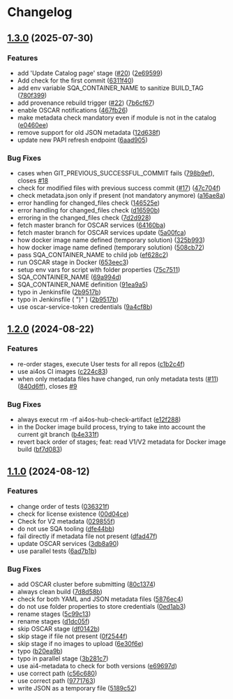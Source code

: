 # Changelog

## [1.3.0](https://github.com/ai4os/ai4os-hub-qa/compare/v1.2.0...v1.3.0) (2025-07-30)


### Features

* add 'Update Catalog page' stage ([#20](https://github.com/ai4os/ai4os-hub-qa/issues/20)) ([2e69599](https://github.com/ai4os/ai4os-hub-qa/commit/2e6959976b8fac887a8c9a61561db3dfd60f8416))
* Add check for the first commit ([6311f40](https://github.com/ai4os/ai4os-hub-qa/commit/6311f406b53bb79b75c7b66f4ee2714f113b473e))
* add env variable SQA_CONTAINER_NAME to sanitize BUILD_TAG ([780f399](https://github.com/ai4os/ai4os-hub-qa/commit/780f399cbe0c08ec0c7d5007c4ee93a974f34287))
* add provenance rebuild trigger ([#22](https://github.com/ai4os/ai4os-hub-qa/issues/22)) ([7b6cf67](https://github.com/ai4os/ai4os-hub-qa/commit/7b6cf67565324c1e4833438eae3cebc80dd11b55))
* enable OSCAR notifications ([467fb26](https://github.com/ai4os/ai4os-hub-qa/commit/467fb26b5ff0f7ea9ea720ff53aa9a6caf0ab9eb))
* make metadata check mandatory even if module is not in the catalog ([e0460ee](https://github.com/ai4os/ai4os-hub-qa/commit/e0460eecf780625d01c7c2514d46c5d89202bc6c))
* remove support for old JSON metadata ([12d638f](https://github.com/ai4os/ai4os-hub-qa/commit/12d638f690774416f73b179f8ed88f2dcad7d93a))
* update new PAPI refresh endpoint ([6aad905](https://github.com/ai4os/ai4os-hub-qa/commit/6aad9051782e500eeedcf6591efd178585d801e3))


### Bug Fixes

* cases when GIT_PREVIOUS_SUCCESSFUL_COMMIT fails ([798b9ef](https://github.com/ai4os/ai4os-hub-qa/commit/798b9efff75618ade164806d0040921b86b1d84c)), closes [#18](https://github.com/ai4os/ai4os-hub-qa/issues/18)
* check for modified files with previous success commit ([#17](https://github.com/ai4os/ai4os-hub-qa/issues/17)) ([47c704f](https://github.com/ai4os/ai4os-hub-qa/commit/47c704fae05c72d9a451188b0784eac256e4e5b7))
* check metadata.json only if present (not mandatory anymore) ([a16ae8a](https://github.com/ai4os/ai4os-hub-qa/commit/a16ae8a355440c601d2ef62002e702610a2eb0e5))
* error handling for changed_files check ([146525e](https://github.com/ai4os/ai4os-hub-qa/commit/146525ef14483859beefe5044113c6f89a1ca8f8))
* error handling for changed_files check ([d16590b](https://github.com/ai4os/ai4os-hub-qa/commit/d16590b25629ebf3867a6cfcd9a8ca53075e476e))
* erroring in the changed_files check ([7d2d928](https://github.com/ai4os/ai4os-hub-qa/commit/7d2d928fdfd3a478f87b7a7a03bcdfb35ecaa1b2))
* fetch master branch for OSCAR services ([64160ba](https://github.com/ai4os/ai4os-hub-qa/commit/64160bae27838cfde57e902f12469d02dcd62871))
* fetch master branch for OSCAR services update ([5a00fca](https://github.com/ai4os/ai4os-hub-qa/commit/5a00fca377d04885e135a6ab93834864b17b117a))
* how docker image name defined (temporary solution) ([325b993](https://github.com/ai4os/ai4os-hub-qa/commit/325b993fda15d97715c0ecf9252a73394ba6ea4e))
* how docker image name defined (temporary solution) ([508cb72](https://github.com/ai4os/ai4os-hub-qa/commit/508cb72f81d37e7a2617085f00d34a367898686b))
* pass SQA_CONTAINER_NAME to child job ([ef628c2](https://github.com/ai4os/ai4os-hub-qa/commit/ef628c23385db201171bddb11831e44e6fffb363))
* run OSCAR stage in Docker ([653eec3](https://github.com/ai4os/ai4os-hub-qa/commit/653eec323b120abeb65d92d56f5a99a65f0abbc7))
* setup env vars for script with folder properties ([75c7511](https://github.com/ai4os/ai4os-hub-qa/commit/75c75116193f1540c96d5fdcb4eeb41d2e1c2826))
* SQA_CONTAINER_NAME ([69a994d](https://github.com/ai4os/ai4os-hub-qa/commit/69a994d3cdf4104883857b35d1eacf56d36bfff4))
* SQA_CONTAINER_NAME definition ([91ea9a5](https://github.com/ai4os/ai4os-hub-qa/commit/91ea9a5304fd78e31820fc3733558a13aa1af1e3))
* typo in Jenkinsfile ([2b9517b](https://github.com/ai4os/ai4os-hub-qa/commit/2b9517bd40494dd6f4c84b7810334c734c3c7fdb))
* typo in Jenkinsfile ( ")" ) ([2b9517b](https://github.com/ai4os/ai4os-hub-qa/commit/2b9517bd40494dd6f4c84b7810334c734c3c7fdb))
* use oscar-service-token credentials ([9a4cf8b](https://github.com/ai4os/ai4os-hub-qa/commit/9a4cf8b455d2bc30e4346954fda3da39e12e6f71))

## [1.2.0](https://github.com/ai4os/ai4os-hub-qa/compare/v1.1.0...v1.2.0) (2024-08-22)


### Features

* re-order stages, execute User tests for all repos ([c1b2c4f](https://github.com/ai4os/ai4os-hub-qa/commit/c1b2c4f937ab1f3721e3a783329e2700ba5e42c9))
* use ai4os CI images ([c224c83](https://github.com/ai4os/ai4os-hub-qa/commit/c224c83d212769f541c711d33da0b89007a507f5))
* when only metadata files have changed, run only metadata tests ([#11](https://github.com/ai4os/ai4os-hub-qa/issues/11)) ([840d6ff](https://github.com/ai4os/ai4os-hub-qa/commit/840d6ff19280f95d3aece1d8351fb2c2fd3100bf)), closes [#9](https://github.com/ai4os/ai4os-hub-qa/issues/9)


### Bug Fixes

* always execut rm -rf ai4os-hub-check-artifact ([e12f288](https://github.com/ai4os/ai4os-hub-qa/commit/e12f288b26847024b28cb1485a4b4bf1c8759260))
* in the Docker image build process, trying to take into account the current git branch ([b4e331f](https://github.com/ai4os/ai4os-hub-qa/commit/b4e331fd8da119b37d6a2fb70c20735ba66cb580))
* revert back order of stages; feat: read V1/V2 metadata for Docker image build ([bf7d083](https://github.com/ai4os/ai4os-hub-qa/commit/bf7d083b61d14ec4e53b5f0d1674b8acfd9bd426))

## [1.1.0](https://github.com/ai4os/ai4os-hub-qa/compare/1.0.0...v1.1.0) (2024-08-12)


### Features

* change order of tests ([036321f](https://github.com/ai4os/ai4os-hub-qa/commit/036321f61a7fb24151e1fc4ad98b8e05ca9f39b0))
* check for license existence ([00d04ce](https://github.com/ai4os/ai4os-hub-qa/commit/00d04ce77756f4ed1d462723a1592d77444a2feb))
* Check for V2 metadata ([029855f](https://github.com/ai4os/ai4os-hub-qa/commit/029855f55b3eccd7a3566dea9454ed424b147d31))
* do not use SQA tooling ([dfe44bb](https://github.com/ai4os/ai4os-hub-qa/commit/dfe44bb258a3df68f94789657b9c39fdfaad7e14))
* fail directly if metadata file not present ([dfad47f](https://github.com/ai4os/ai4os-hub-qa/commit/dfad47f08ff0444b6005fef29b07444b5e885b26))
* update OSCAR services ([3db8a90](https://github.com/ai4os/ai4os-hub-qa/commit/3db8a90f1335b85136937d59af88eb3e6f37fb5d))
* use parallel tests ([6ad7b1b](https://github.com/ai4os/ai4os-hub-qa/commit/6ad7b1b37433cabe2b41298365f86065db5794a9))


### Bug Fixes

* add OSCAR cluster before submitting ([80c1374](https://github.com/ai4os/ai4os-hub-qa/commit/80c137444cba0c5c9143127d2de5fddce8166527))
* always clean build ([7d8d58b](https://github.com/ai4os/ai4os-hub-qa/commit/7d8d58b9d314fd37a0363faa1c95d24ff8efe350))
* check for both YAML and JSON metadata files ([5876ec4](https://github.com/ai4os/ai4os-hub-qa/commit/5876ec44e9b443185b8e97a6a0927dd8db5559cd))
* do not use folder properties to store credentials ([0ed1ab3](https://github.com/ai4os/ai4os-hub-qa/commit/0ed1ab39abcfe3bca4bf4f98dd2c13fd3da72930))
* rename stages ([5c99c13](https://github.com/ai4os/ai4os-hub-qa/commit/5c99c13b946936dd07e59e1a4fcdd2899cd7074a))
* rename stages ([d1dc05f](https://github.com/ai4os/ai4os-hub-qa/commit/d1dc05fc3cf989489ef2fce8ed69d3de2bdf543d))
* skip OSCAR stage ([df0142b](https://github.com/ai4os/ai4os-hub-qa/commit/df0142b7d33dd3294fc3eba046f6990e6516e28d))
* skip stage if file not present ([0f2544f](https://github.com/ai4os/ai4os-hub-qa/commit/0f2544f6dfaf1ccd6321bfbfb8390cbd93eda96f))
* skip stage if no images to upload ([6e30f6e](https://github.com/ai4os/ai4os-hub-qa/commit/6e30f6e083235f2096e68e92186b7676e7e0c112))
* typo ([b20ea9b](https://github.com/ai4os/ai4os-hub-qa/commit/b20ea9b2df392b6edd7b9fa967d0b79149dee584))
* typo in parallel stage ([3b281c7](https://github.com/ai4os/ai4os-hub-qa/commit/3b281c725476fd8fe56e8b7d4389553ed0880fec))
* use ai4-metadata to check for both versions ([e69697d](https://github.com/ai4os/ai4os-hub-qa/commit/e69697dd03845d143aa5153573b72fdfaf597843))
* use correct path ([c56c680](https://github.com/ai4os/ai4os-hub-qa/commit/c56c680e3b28aab43a5d9bb2afcdcb26ece41276))
* use correct path ([9771763](https://github.com/ai4os/ai4os-hub-qa/commit/97717631848928366d25122813cbab8ebfb09da1))
* write JSON as a temporary file ([5189c52](https://github.com/ai4os/ai4os-hub-qa/commit/5189c52b3eff67540c10f6a630ca4970b8128cfa))
